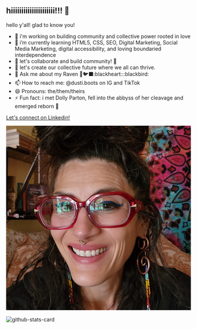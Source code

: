 ## hiiiiiiiiiiiiiiiiiiiii!!! 👋

<!--dustiboots
**dustiboots/dustiboots** is a ✨ _special_ ✨ repository because its `README.md` (this file) appears on your GitHub profile.-->

hello y'all! glad to know you!

- 🔭 i'm working on building community and collective power rooted in love
- 🌱 i’m currently learning HTML5, CSS, SEO, Digital Marketing, Social Media Marketing, digital accessibility, and loving boundaried interdependence
- 👯 let's collaborate and build community! :raised_hands:
- 🤔 let's create our collective future where we all can thrive.
- 💬 Ask me about my Raven 🖤🐦‍⬛:blackheart:::blackbird:
- 📫 How to reach me: @dusti.boots on IG and TikTok
- 😄 Pronouns: the/them/theirs
- ⚡ Fun fact: i met Dolly Parton, fell into the abbyss of her cleavage and emerged reborn :butterfly:

<!--START_SECTION:waka-->
[Let's connect on Linkedin!](https://linkedin.com/in/dustiyamaguchi)
<!--END_SECTION:waka-->

![photo of me. i have long dark hair in a messy top knot. i'm wearing red glasses and smiling. i'm a femme presenting non-binary person with light skin. i have wrinkles around my eyes.](https://github.com/dustiboots/dustiboots/blob/main/assets/20250214_093400_resized-square.jpg)

![github-stats-card](https://kasroudra-stats-card.onrender.com/lang?user=dustiboots&theme=dark&layout=compact&type=piechart)

